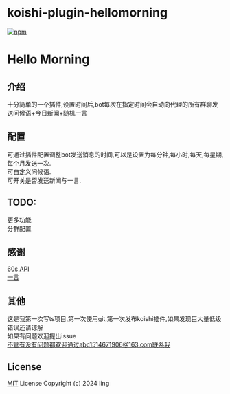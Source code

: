# koishi-plugin-hellomorning

[![npm](https://img.shields.io/npm/v/koishi-plugin-hellomorning?style=flat-square)](https://www.npmjs.com/package/koishi-plugin-hellomorning)

# Hello Morning

## 介绍  
十分简单的一个插件,设置时间后,bot每次在指定时间会自动向代理的所有群聊发送问候语+今日新闻+随机一言  
## 配置
可通过插件配置调整bot发送消息的时间,可以是设置为每分钟,每小时,每天,每星期,每个月发送一次.  
可自定义问候语.  
可开关是否发送新闻与一言.
## TODO:
更多功能  
分群配置 
## 感谢
[60s API](https://github.com/vikiboss/60s)  
[一言](https://hitokoto.cn)
## 其他
这是我第一次写ts项目,第一次使用git,第一次发布koishi插件,如果发现巨大量低级错误还请谅解  
如果有问题欢迎提出issue  
不管有没有问题都欢迎通过abc1514671906@163.com联系我
## License

[MIT](LICENSE) License Copyright (c) 2024 ling
